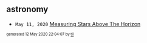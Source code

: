 ## astronomy

* <code>May 11, 2020</code> [Measuring Stars Above The Horizon](/Users/ccummer/Documents/tilde/2020-05-11T00-17-00-measuring-stars-above-the-horizon.md)

<sup><sub>generated 12 May 2020 22:04:07 by <a href='https://github.com/senorprogrammer/til'>til</a></sub></sup>
